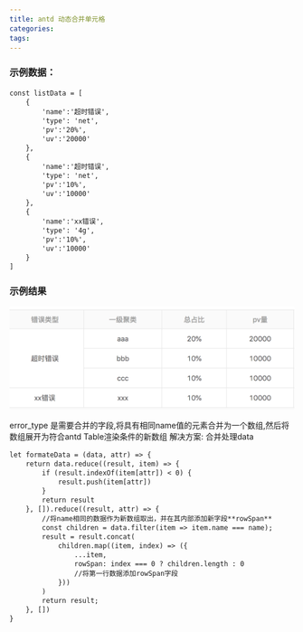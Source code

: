 ```yaml
---
title: antd 动态合并单元格
categories:
tags:
---
```


<!-- more -->

### 示例数据：
```
const listData = [
    {
        'name':'超时错误',
        'type': 'net',
        'pv':'20%',
        'uv':'20000'
    },
    {
        'name':'超时错误',
        'type': 'net',
        'pv':'10%',
        'uv':'10000'
    },
    {
        'name':'xx错误',
        'type': '4g',
        'pv':'10%',
        'uv':'10000'
    }
]
```
### 示例结果
![Image text](/assets/images/table.png)

error_type 是需要合并的字段,将具有相同name值的元素合并为一个数组,然后将数组展开为符合antd Table渲染条件的新数组
解决方案: 合并处理data

```
let formateData = (data, attr) => {
    return data.reduce((result, item) => {
        if (result.indexOf(item[attr]) < 0) {
            result.push(item[attr])
        }
        return result
    }, []).reduce((result, attr) => {
        //将name相同的数据作为新数组取出，并在其内部添加新字段**rowSpan**
        const children = data.filter(item => item.name === name);
        result = result.concat(
            children.map((item, index) => ({
                ...item,
                rowSpan: index === 0 ? children.length : 0
                //将第一行数据添加rowSpan字段
            }))
        )
        return result;
    }, [])
}
```
